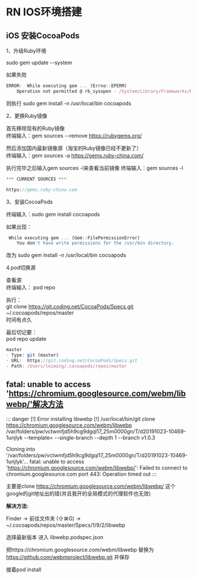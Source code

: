 

# RN IOS环境搭建

## iOS 安装CocoaPods

1、升级Ruby环境

sudo gem update --system

如果失败

```javascript
ERROR:  While executing gem ... (Errno::EPERM)
    Operation not permitted @ rb_sysopen - /System/Library/Frameworks/Ruby.framework/Versions/2.3/usr/bin/gem
```
则执行
sudo gem install -n /usr/local/bin cocoapods

2、更换Ruby镜像

首先移除现有的Ruby镜像<br/>
终端输入：gem sources --remove https://rubygems.org/

然后添加国内最新镜像源（淘宝的Ruby镜像已经不更新了）<br/>
终端输入：gem sources -a https://gems.ruby-china.com/

执行完毕之后输入gem sources -l来查看当前镜像
终端输入：gem sources -l

```javascript
*** CURRENT SOURCES ***

https://gems.ruby-china.com
```

3、安装CocoaPods

终端输入：sudo gem install cocoapods

如果出现：
```javascript
 While executing gem ... (Gem::FilePermissionError)
    You don't have write permissions for the /usr/bin directory.
```

改为 sudo gem install -n /usr/local/bin cocoapods

4.pod切换源

查看源 <br/>
终端输入： pod repo

执行：<br/>
git clone https://git.coding.net/CocoaPods/Specs.git ~/.cocoapods/repos/master<br/>
时间有点久

最后切记要：<br/>
pod repo update

```javascript
master
- Type: git (master)
- URL:  https://git.coding.net/CocoaPods/Specs.git
- Path: /Users/leiming/.cocoapods/repos/master
```


## fatal: unable to access 'https://chromium.googlesource.com/webm/libwebp/'解决方法

::: danger
[!] Error installing libwebp
[!] /usr/local/bin/git clone https://chromium.googlesource.com/webm/libwebp /var/folders/pw/vctwmfjd5h9cg9dgql17_25m0000gn/T/d20191023-10469-1unjlyk --template= --single-branch --depth 1 --branch v1.0.3

Cloning into '/var/folders/pw/vctwmfjd5h9cg9dgql17_25m0000gn/T/d20191023-10469-1unjlyk'...
fatal: unable to access 'https://chromium.googlesource.com/webm/libwebp/': Failed to connect to chromium.googlesource.com port 443: Operation timed out
:::

主要是clone https://chromium.googlesource.com/webm/libwebp/ 这个google的git地址出的错(并且我开的全局模式的代理软件也无效)

**解决方法:**

Finder -> 前往文件夹 (⇧⌘G) -> ~/.cocoapods/repos/master/Specs/1/9/2/libwebp

选择最新版本   进入 libwebp.podspec.json 

把https://chromium.googlesource.com/webm/libwebp 替换为 https://github.com/webmproject/libwebp.git 并保存

接着pod install
